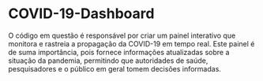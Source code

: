 # COVID-19-Dashboard
O código em questão é responsável por criar um painel interativo que monitora e rastreia a propagação da COVID-19 em tempo real. Este painel é de suma importância, pois fornece informações atualizadas sobre a situação da pandemia, permitindo que autoridades de saúde, pesquisadores e o público em geral tomem decisões informadas.
